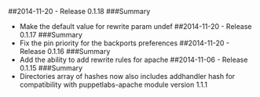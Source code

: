 ##2014-11-20 - Release 0.1.18
###Summary
- Make the default value for rewrite param undef
##2014-11-20 - Release 0.1.17
###Summary
- Fix the pin priority for the backports preferences
##2014-11-20 - Release 0.1.16
###Summary
- Add the ability to add rewrite rules for apache
##2014-11-06 - Release 0.1.15
###Summary
- Directories array of hashes now also includes addhandler hash for compatibility with puppetlabs-apache module version 1.1.1
